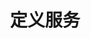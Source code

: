 ---
type: docs
title: "定义服务"
linkTitle: "定义服务"
weight: 1
description: ""
feature:
  title: 定义服务
  description: >
    定义服务
---